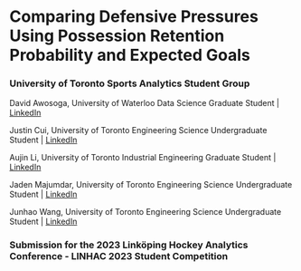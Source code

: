 # Comparing Defensive Pressures Using Possession Retention Probability and Expected Goals

### University of Toronto Sports Analytics Student Group

David Awosoga, University of Waterloo Data Science Graduate Student | [LinkedIn](https://www.linkedin.com/in/david-awosoga-0778b91b3/)

Justin Cui, University of Toronto Engineering Science Undergraduate Student | [LinkedIn](https://www.linkedin.com/in/justin-cui-b7b654181/)

Aujin Li, University of Toronto Industrial Engineering Graduate Student | [LinkedIn](https://www.linkedin.com/in/aujin-li/)

Jaden Majumdar, University of Toronto Engineering Science Undergraduate Student | [LinkedIn](https://www.linkedin.com/in/jaden-majumdar-179a31263/)

Junhao Wang, University of Toronto Engineering Science Undergraduate Student | [LinkedIn](https://www.linkedin.com/in/junhao-wang-4ba488200/)

### Submission for the 2023 Linköping Hockey Analytics Conference - LINHAC 2023 Student Competition

